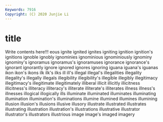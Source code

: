 ```yaml
---
Keywords: 7916
Copyright: (C) 2020 Junjie Li
---
```


# title

Write contents here!!!
eous 
ignite 
ignited 
ignites 
igniting
ignition 
ignition's 
ignitions 
ignoble 
ignobly 
ignominies 
ignominious 
ignominiously 
ignominy 
ignominy's
ignoramus 
ignoramus's 
ignoramuses 
ignorance 
ignorance's 
ignorant 
ignorantly 
ignore 
ignored 
ignores
ignoring 
iguana 
iguana's 
iguanas 
ikon 
ikon's 
ikons 
ilk 
ilk's 
ilks
ill 
ill's 
illegal 
illegal's 
illegalities 
illegality 
illegality's 
illegally 
illegals 
illegibility
illegibility's 
illegible 
illegibly 
illegitimacy 
illegitimacy's 
illegitimate 
illegitimately 
illiberal 
illicit 
illicitly
illicitness 
illicitness's 
illiteracy 
illiteracy's 
illiterate 
illiterate's 
illiterates 
illness 
illness's 
illnesses
illogical 
illogically 
ills 
illuminate 
illuminated 
illuminates 
illuminating 
illumination 
illumination's 
illuminations
illumine 
illumined 
illumines 
illumining 
illusion 
illusion's 
illusions 
illusive 
illusory 
illustrate
illustrated 
illustrates 
illustrating 
illustration 
illustration's 
illustrations 
illustrative 
illustrator 
illustrator's 
illustrators
illustrious 
image 
image's 
imaged 
imagery 
